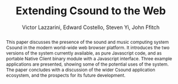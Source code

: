 --- 
  title: "Extending Csound to the Web" 
  abstract: "This paper discusses the presence of the sound and music computing system Csound in the modern world-wide web browser platform. It introduces the two versions of the system currently available, as pure Javascript code, and as portable Native Client binary module with a Javascript interface. Three example applications are presented, showing some of the potential uses of the system. The paper concludes with a discussion of the wider Csound application ecosystem, and the prospects for its future development." 
  address: "Paris" 
  author: "Victor Lazzarini, Edward Costello, Steven Yi, John Ffitch" 
  booktitle: "Proceedings of the International Web Audio Conference" 
  editor: "Samuel Goldszmidt, Norbert Schnell, Victor Saiz, Benjamin Matuszewski" 
  month: "Proceedings of the International Web Audio Conference"
  pages: "" 
  publisher: "IRCAM" 
  series: "WAC '15"
  type: "Paper"  
  year: "2015" 
  id: "2015_14" 
  tags: year2015
  media: https://medias.ircam.fr/x0460cf 
  pdflink: /_data/papers/pdf/2015/2015_14.pdf
  ISSN: 2663-5844
---